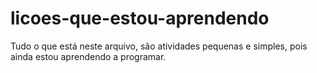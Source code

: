 # licoes-que-estou-aprendendo
Tudo o que está neste arquivo, são atividades pequenas e simples, pois ainda estou aprendendo a programar.
